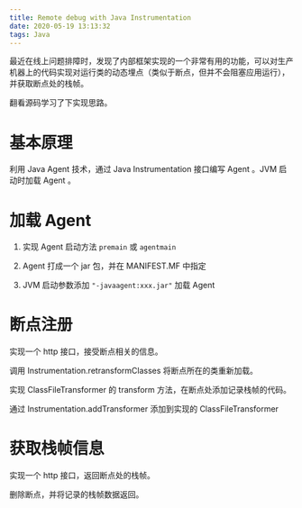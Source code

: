 ```yaml
---
title: Remote debug with Java Instrumentation
date: 2020-05-19 13:13:32
tags: Java
---
```


最近在线上问题排障时，发现了内部框架实现的一个非常有用的功能，可以对生产机器上的代码实现对运行类的动态埋点（类似于断点，但并不会阻塞应用运行），并获取断点处的栈帧。

翻看源码学习了下实现思路。

# 基本原理

利用 Java Agent 技术，通过 Java Instrumentation 接口编写 Agent 。JVM 启动时加载 Agent 。

# 加载 Agent

1. 实现 Agent 启动方法 `premain` 或 `agentmain`

2. Agent 打成一个 jar 包，并在 MANIFEST.MF 中指定

3. JVM 启动参数添加 `"-javaagent:xxx.jar"` 加载 Agent

# 断点注册

实现一个 http 接口，接受断点相关的信息。

调用 Instrumentation.retransformClasses 将断点所在的类重新加载。

实现 ClassFileTransformer 的 transform 方法，在断点处添加记录栈帧的代码。

通过 Instrumentation.addTransformer 添加到实现的 ClassFileTransformer

# 获取栈帧信息

实现一个 http 接口，返回断点处的栈帧。

删除断点，并将记录的栈帧数据返回。
